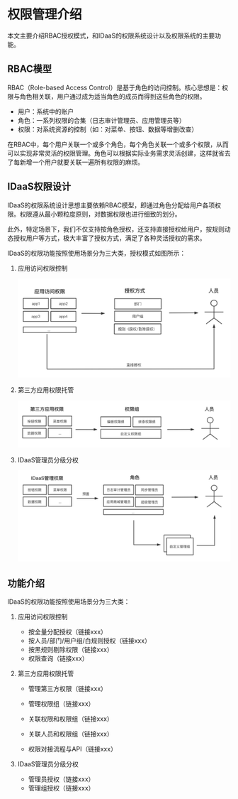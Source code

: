 # 权限管理介绍

本文主要介绍RBAC授权模式，和IDaaS的权限系统设计以及权限系统的主要功能。

## RBAC模型

RBAC（Role-based Access Control）是基于角色的访问控制。核心思想是：权限与角色相关联，用户通过成为适当角色的成员而得到这些角色的权限。

- 用户：系统中的账户
- 角色：一系列权限的合集（日志审计管理员、应用管理员等）
- 权限：对系统资源的控制（如：对菜单、按钮、数据等增删改查）

在RBAC中，每个用户关联一个或多个角色，每个角色关联一个或多个权限，从而可以实现非常灵活的权限管理。角色可以根据实际业务需求灵活创建，这样就省去了每新增一个用户就要关联一遍所有权限的麻烦。



## IDaaS权限设计

IDaaS的权限系统设计思想主要依赖RBAC模型，即通过角色分配给用户各项权限。权限遵从最小颗粒度原则，对数据权限也进行细致的划分。

此外，特定场景下，我们不仅支持按角色授权，还支持直接授权给用户，按规则动态授权用户等方式，极大丰富了授权方式，满足了各种灵活授权的需求。

IDaaS的权限功能按照使用场景分为三大类，授权模式如图所示：

1. 应用访问权限控制

   ![权限管理介绍2.png](https://github.com/tonitonishier/Operation-Manual/blob/main/%E6%9D%83%E9%99%90%E7%AE%A1%E7%90%86%E4%BB%8B%E7%BB%8D%E5%9B%BE%E7%89%87.zip/%E6%9D%83%E9%99%90%E7%AE%A1%E7%90%86%E4%BB%8B%E7%BB%8D2.png?raw=true)

2. 第三方应用权限托管

   ![权限管理介绍3.png](https://github.com/tonitonishier/Operation-Manual/blob/main/%E6%9D%83%E9%99%90%E7%AE%A1%E7%90%86%E4%BB%8B%E7%BB%8D%E5%9B%BE%E7%89%87.zip/%E6%9D%83%E9%99%90%E7%AE%A1%E7%90%86%E4%BB%8B%E7%BB%8D3.png?raw=true)

3. IDaaS管理员分级分权

   ![权限管理介绍1.png](https://github.com/tonitonishier/Operation-Manual/blob/main/%E6%9D%83%E9%99%90%E7%AE%A1%E7%90%86%E4%BB%8B%E7%BB%8D%E5%9B%BE%E7%89%87.zip/%E6%9D%83%E9%99%90%E7%AE%A1%E7%90%86%E4%BB%8B%E7%BB%8D1.png?raw=true)



## 功能介绍

IDaaS的权限功能按照使用场景分为三大类：

1. 应用访问权限控制

   * 按全量分配授权（链接xxx）
   * 按人员/部门/用户组/白规则授权（链接xxx）
   * 按黑规则剔除权限（链接xxx）
   * 权限查询（链接xxx）

   

2. 第三方应用权限托管

   * 管理第三方权限（链接xxx）

   * 管理权限组（链接xxx）

   * 关联权限和权限组（链接xxx）

   * 关联人员和权限组（链接xxx）

   * 权限对接流程与API（链接xxx）

     

3. IDaaS管理员分级分权

   * 管理员授权（链接xxx）
   * 管理组授权（链接xxx）